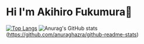 # Hi I'm Akihiro Fukumura👋

[![Top Langs](https://github-readme-stats.vercel.app/api/top-langs/?username=akihirofukumura
)](https://github.com/akihirofukumura/github-readme-stats)
![Anurag's GitHub stats](https://github-readme-stats.vercel.app/api?username=akihirofukumura)
(https://github.com/anuraghazra/github-readme-stats)
<!--
**akihirofukumura/akihirofukumura** is a ✨ _special_ ✨ repository because its `README.md` (this file) appears on your GitHub profile.

Here are some ideas to get you started:

- 🔭 I’m currently working on ...
- 🌱 I’m currently learning ...
- 👯 I’m looking to collaborate on ...
- 🤔 I’m looking for help with ...
- 💬 Ask me about ...
- 📫 How to reach me: ...
- 😄 Pronouns: ...
- ⚡ Fun fact: ...
-->
